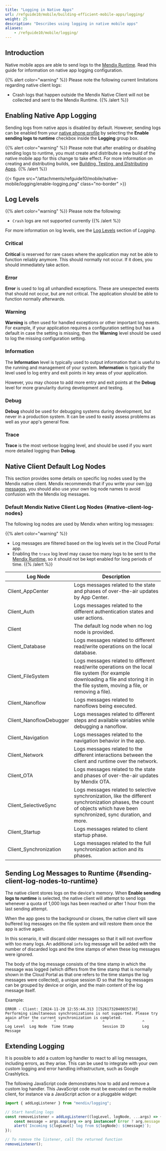```yaml
---
title: "Logging in Native Apps"
url: /refguide10/mobile/building-efficient-mobile-apps/logging/
weight: 25
description: "Describes using logging in native mobile apps"
aliases:
    - /refguide10/mobile/logging/
---
```

## Introduction

Native mobile apps are able to send logs to the [Mendix Runtime](/refguide10/runtime/). Read this guide for information on native app logging configuration.

{{% alert color="warning" %}}
Please note the following current limitations regarding native client logs:

* Crash logs that happen outside the Mendix Native Client will not be collected and sent to the Mendix Runtime.
{{% /alert %}}

## Enabling Native App Logging

Sending logs from native apps is disabled by default. However, sending logs can be enabled from your [native phone profile](/refguide10/navigation/#native-phone) by selecting the **Enable sending logs to runtime** checkbox inside the **Logging** group box.

{{% alert color="warning" %}}
Please note that after enabling or disabling sending logs to runtime, you must create and distribute a new build of the native mobile app for this change to take effect. For more information on creating and distributing builds, see [Building, Testing, and Distributing Apps](/refguide10/mobile/distributing-mobile-apps/).
{{% /alert %}}

{{< figure src="/attachments/refguide10/mobile/native-mobile/logging/enable-logging.png" class="no-border" >}}

## Log Levels

{{% alert color="warning" %}}
Please note the following:

* `Crash` logs are not supported currently
{{% /alert %}}

For more information on log levels, see the [Log Levels](/refguide10/logging/#log-levels) section of *Logging*.

### Critical

**Critical** is reserved for rare cases where the application may not be able to function reliably anymore. This should normally not occur. If it does, you should immediately take action.

### Error

**Error** is used to log all unhandled exceptions. These are unexpected events that should not occur, but are not critical. The application should be able to function normally afterwards.

### Warning

**Warning** is often used for handled exceptions or other important log events. For example, if your application requires a configuration setting but has a default in case the setting is missing, then the **Warning** level should be used to log the missing configuration setting.

### Information

The **Information** level is typically used to output information that is useful to the running and management of your system. **Information** is typically the level used to log entry and exit points in key areas of your application. 

However, you may choose to add more entry and exit points at the **Debug** level for more granularity during development and testing.

### Debug

**Debug** should be used for debugging systems during development, but never in a production system. It can be used to easily assess problems as well as your app's general flow.

### Trace

**Trace** is the most verbose logging level, and should be used if you want more detailed logging than **Debug**.

## Native Client Default Log Nodes

This section provides some details on specific log nodes used by the Mendix native client. Mendix recommends that if you write your own [log messages](/refguide10/log-message/), you should also use your own log node names to avoid confusion with the Mendix log messages.

### Default Mendix Native Client Log Nodes {#native-client-log-nodes}

The following log nodes are used by Mendix when writing log messages:

{{% alert color="warning" %}}

* Log messages are filtered based on the log levels set in the Cloud Portal app.
* Enabling the `trace` log level may cause too many logs to be sent to the [Mendix Runtime](/refguide10/runtime/), so it should not be kept enabled for long periods of time.
{{% /alert %}}

| Log Node | Description |
| --- | --- |
| Client_AppCenter| Logs messages related to the state and phases of over-the-air updates by App Center. |
| Client_Auth | Logs messages related to the different authentication states and user actions.|
| Client | The default log node when no log node is provided. |
| Client_Database | Logs messages related to different read/write operations on the local database. |
| Client_FileSystem | Logs messages related to different read/write operations on the local file system (for example downloading a file and storing it in the file system, moving a file, or removing a file).|
| Client_Nanoflow | Logs messages related to nanoflows being executed.|  
| Client_NanoflowDebugger | Logs messages related to different steps and available variables while debugging a nanoflow. |
| Client_Navigation | Logs messages related to the navigation behavior in the app. |
| Client_Network | Logs messages related to the different interactions between the client and runtime over the network. |
| Client_OTA | Logs messages related to the state and phases of over-the-air updates by Mendix OTA. |
| Client_SelectiveSync | Logs messages related to selective synchronization, like the different synchronization phases, the count of objects which have been synchronized, sync duration, and more. |
| Client_Startup | Logs messages related to client startup phase. |
| Client_Synchronization | Logs messages related to the full synchronization action and its phases. |

## Sending Log Messages to Runtime {#sending-client-log-nodes-to-runtime}

The native client stores logs on the device's memory. When **Enable sending logs to runtime** is selected, the native client will attempt to send logs whenever a quota of 1,000 logs has been reached or after 1 hour from the last sending attempt.

When the app goes to the background or closes, the native client will save buffered log messages on the file system and will restore them once the app is active again.

In this scenario, it will discard older messages so that it will not overflow with too many logs. An additional `info` log message will be added with the number of discarded logs and the time stamps of when these log messages were ignored.

The body of the log message consists of the time stamp in which the message was logged (which differs from the time stamp that is normally shown in the Cloud Portal as that one refers to the time stamps the log messages were collected), a unique session ID so that the log messages can be grouped by device or origin, and the main content of the log message itself.

Example:

```
ERROR - Client: [2024-11-20 12:55:44.313 ][5261732040035738] Performing simultaneous synchronizations is not supported. Please try again after the current synchronization is completed.
 ^          ^         ^                     ^                 ^
Log Level  Log Node  Time Stamp             Session ID        Log Message
```

## Extending Logging

It is possible to add a custom log handler to react to all log messages, including errors, as they arise. This can be used to integrate with your own custom logging and error handling infrastructure, such as Google Crashlytics.

The following JavaScript code demonstrates how to add and remove a custom log handler. This JavaScript code must be executed on the mobile client, for instance via a JavaScript action or a pluggable widget:

```javascript
import { addLogListener } from "mendix/logging";

// Start handling logs
const removeListener = addLogListener((logLevel, logNode, ...args) => {
    const message = args.map(arg => arg instanceof Error ? arg.message : String(arg)).join(", ");
    alert(`Incoming ${logLevel} log from ${logNode}: ${message}`);
});

// To remove the listener, call the returned function
removeListener();
```
